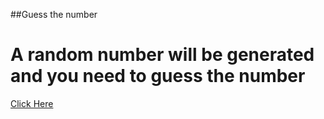 ##Guess the number


# A random number will be generated and you need to guess the number
[Click Here](https://subhradeepbasu18.github.io/Guess_Number_Game/)
